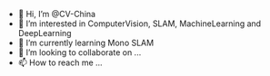 - 👋 Hi, I’m @CV-China
- 👀 I’m interested in ComputerVision, SLAM, MachineLearning and DeepLearning
- 🌱 I’m currently learning Mono SLAM
- 💞️ I’m looking to collaborate on ...
- 📫 How to reach me ...

<!---
CV-China/CV-China is a ✨ special ✨ repository because its `README.md` (this file) appears on your GitHub profile.
You can click the Preview link to take a look at your changes.
--->
